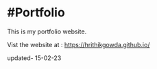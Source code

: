 # #Portfolio
This is my portfolio website.

Vist the website at : <a href="https://hrithikgowda.github.io/" target="_blank">https://hrithikgowda.github.io/</a>

updated- 15-02-23
